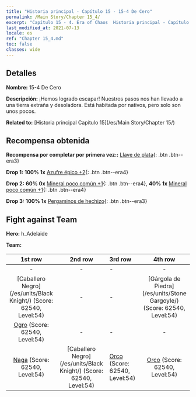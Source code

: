 ```yaml
---
title: "Historia principal - Capítulo 15 - 15-4 De Cero"
permalink: /Main Story/Chapter 15_4/
excerpt: "Capítulo 15 - 4. Era of Chaos  Historia principal - Capítulo 15_4. 15-4 De Cero"
last_modified_at: 2021-07-13
locale: es
ref: "Chapter 15_4.md"
toc: false
classes: wide
---
```


## Detalles

 **Nombre:** 15-4 De Cero

 **Descripción:** ¡Hemos logrado escapar! Nuestros pasos nos han llevado a una tierra extraña y desoladora. Está habitada por nativos, pero solo son unos pocos.

 **Related to:** [Historia principal Capítulo 15](/es/Main Story/Chapter 15/)

## Recompensa obtenida

 **Recompensa por completar por primera vez::** [Llave de plata](/ItemsES/con_693/){: .btn .btn--era3}

 **Drop 1:** **100% 1x** [Azufre épico +2](/ItemsES/mat_50/){: .btn .btn--era4}

 **Drop 2:** **60% 0x** [Mineral poco común +1](/ItemsES/mat_40/){: .btn .btn--era4}, **40% 1x** [Mineral poco común +1](/ItemsES/mat_40/){: .btn .btn--era4}

 **Drop 3:** **100% 1x** [Pergaminos de hechizo](/ItemsES/con_694/){: .btn .btn--era3}


## Fight against Team
 **Hero:** h_Adelaide

 **Team:**


  | 1st row | 2nd row | 3rd row | 4th row |
  |:----:|:----:|:----|:----:|
  | - | - | - | - |
  | [Caballero Negro](/es/units/Black Knight/) (Score: 62540, Level:54)  | - | - | [Gárgola de Piedra](/es/units/Stone Gargoyle/) (Score: 62540, Level:54)  |
  | [Ogro](/es/units/Ogre/) (Score: 62540, Level:54)  | - | - | - |
  | [Naga](/es/units/Naga/) (Score: 62540, Level:54)  | [Caballero Negro](/es/units/Black Knight/) (Score: 62540, Level:54)  | [Orco](/es/units/Orc/) (Score: 62540, Level:54)  | [Orco](/es/units/Orc/) (Score: 62540, Level:54)  |


